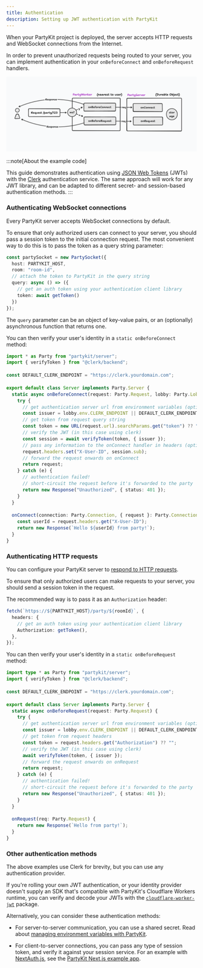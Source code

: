 ```yaml
---
title: Authentication
description: Setting up JWT authentication with PartyKit
---
```


When your PartyKit project is deployed, the server accepts HTTP requests and WebSocket connections from the Internet.

In order to prevent unauthorized requests being routed to your server, you can implement authentication in your `onBeforeConnect` and `onBeforeRequest` handlers.

<!-- TODO: Better image design -->

![onBefore handlers](../../../assets/on-before.png)

:::note[About the example code]

This guide demonstrates authentication using [JSON Web Tokens](https://jwt.io/) (JWTs) with the [Clerk](https://clerk.dev/) authentication service. The same approach will work for any JWT library, and can be adapted to different secret- and session-based authentication methods.
:::

### Authenticating WebSocket connections

Every PartyKit server accepts WebSocket connections by default.

To ensure that only authorized users can connect to your server, you should pass a session token to the initial connection request. The most convenient way to do this is to pass the token as a query string parameter:

```ts
const partySocket = new PartySocket({
  host: PARTYKIT_HOST,
  room: "room-id",
  // attach the token to PartyKit in the query string
  query: async () => ({
    // get an auth token using your authentication client library
    token: await getToken()
  })
});
```

The `query` parameter can be an object of key-value pairs, or an (optionally) asynchronous
function that returns one.

You can then verify your user's identity in a `static onBeforeConnect` method:

```ts
import * as Party from "partykit/server";
import { verifyToken } from "@clerk/backend";

const DEFAULT_CLERK_ENDPOINT = "https://clerk.yourdomain.com";

export default class Server implements Party.Server {
  static async onBeforeConnect(request: Party.Request, lobby: Party.Lobby) {
    try {
      // get authentication server url from environment variables (optional)
      const issuer = lobby.env.CLERK_ENDPOINT || DEFAULT_CLERK_ENDPOINT
      // get token from request query string
      const token = new URL(request.url).searchParams.get("token") ?? "";
      // verify the JWT (in this case using clerk)
      const session = await verifyToken(token, { issuer });
      // pass any information to the onConnect handler in headers (optional)
      request.headers.set("X-User-ID", session.sub);
      // forward the request onwards on onConnect
      return request;
    } catch (e) {
      // authentication failed!
      // short-circuit the request before it's forwarded to the party
      return new Response("Unauthorized", { status: 401 });
    }
  }

  onConnect(connection: Party.Connection, { request }: Party.ConnectionContext) {
    const userId = request.headers.get("X-User-ID");
    return new Response(`Hello ${userId} from party!`);
  }
}
```

### Authenticating HTTP requests

<!-- TODO: Add links to guide/API-->

You can configure your PartyKit server to [respond to HTTP requests](/guides/responding-to-http-requests).

To ensure that only authorized users can make requests to your server, you should send a session token in the request.

The recommended way is to pass it as an `Authorization` header:

```ts
fetch(`https://${PARTYKIT_HOST}/party/${roomId}`, {
  headers: {
    // get an auth token using your authentication client library
    Authorization: getToken(),
  },
});
```

You can then verify your user's identity in a `static onBeforeRequest` method:

```ts
import type * as Party from "partykit/server";
import { verifyToken } from "@clerk/backend";

const DEFAULT_CLERK_ENDPOINT = "https://clerk.yourdomain.com";

export default class Server implements Party.Server {
  static async onBeforeRequest(request: Party.Request) {
    try {
      // get authentication server url from environment variables (optional)
      const issuer = lobby.env.CLERK_ENDPOINT || DEFAULT_CLERK_ENDPOINT
      // get token from request headers
      const token = request.headers.get("Authorization") ?? "";
      // verify the JWT (in this case using clerk)
      await verifyToken(token, { issuer });
      // forward the request onwards on onRequest
      return request;
    } catch (e) {
      // authentication failed!
      // short-circuit the request before it's forwarded to the party
      return new Response("Unauthorized", { status: 401 });
    }
  }

  onRequest(req: Party.Request) {
    return new Response(`Hello from party!`);
  }
}
```

### Other authentication methods

The above examples use Clerk for brevity, but you can use any authentication provider.

If you're rolling your own JWT authentication, or your identity provider doesn't supply an SDK that's compatible with PartyKit's Cloudflare Workers runtime, you can verify and decode your JWTs with the [`cloudflare-worker-jwt`](https://github.com/tsndr/cloudflare-worker-jwt) package.

Alternatively, you can consider these authentication methods:

- For server-to-server communication, you can use a shared secret. Read about [managing environment variables with PartyKit](/guides/managing-environment-variables).

- For client-to-server connections, you can pass any type of session token, and verify it against your session service. For an example with [NextAuth.js](https://next-auth.js.org/), see the [PartyKit Next.js example app](/examples/app-examples/chat-app-with-ai-and-auth).

